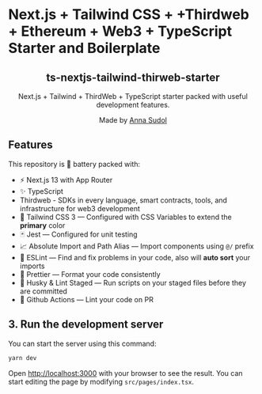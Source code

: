 # Next.js + Tailwind CSS + +Thirdweb + Ethereum + Web3 + TypeScript Starter and Boilerplate

<div align="center">
  <h2>ts-nextjs-tailwind-thirweb-starter</h2>
  <p>Next.js + Tailwind + ThirdWeb + TypeScript starter packed with useful development features.</p>
  <p>Made by <a href="https://github.com/annasudol">Anna Sudol</a></p>
</div>

## Features

This repository is 🔋 battery packed with:

- ⚡️ Next.js 13 with App Router
- ✨ TypeScript
- Thirdweb - SDKs in every language, smart contracts, tools, and infrastructure for web3 development
- 💨 Tailwind CSS 3 — Configured with CSS Variables to extend the **primary** color
- 🃏 Jest — Configured for unit testing
- 📈 Absolute Import and Path Alias — Import components using `@/` prefix
- 📏 ESLint — Find and fix problems in your code, also will **auto sort** your imports
- 💖 Prettier — Format your code consistently
- 🐶 Husky & Lint Staged — Run scripts on your staged files before they are committed
- 👷 Github Actions — Lint your code on PR

## 3. Run the development server

You can start the server using this command:

```bash
yarn dev
```

Open [http://localhost:3000](http://localhost:3000) with your browser to see the result. You can start editing the page by modifying `src/pages/index.tsx`.
